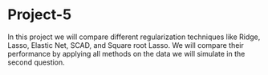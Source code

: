 # Project-5
In this project we will compare different regularization techniques like Ridge, Lasso, Elastic Net, SCAD, and Square root Lasso. We will compare their performance by applying all methods on the data we will simulate in the second question.
